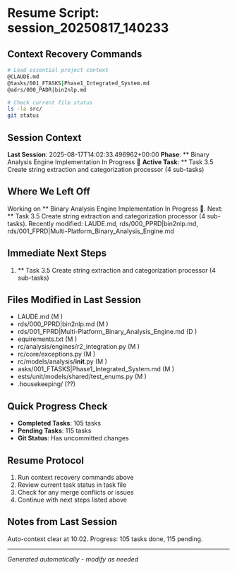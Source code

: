 # Resume Script: session_20250817_140233

## Context Recovery Commands
```bash
# Load essential project context
@CLAUDE.md
@tasks/001_FTASKS|Phase1_Integrated_System.md
@adrs/000_PADR|bin2nlp.md

# Check current file status
ls -la src/
git status
```

## Session Context
**Last Session**: 2025-08-17T14:02:33.496962+00:00
**Phase**: ** Binary Analysis Engine Implementation In Progress 🚀
**Active Task**: ** Task 3.5 Create string extraction and categorization processor (4 sub-tasks)

## Where We Left Off
Working on ** Binary Analysis Engine Implementation In Progress 🚀. Next: ** Task 3.5 Create string extraction and categorization processor (4 sub-tasks). Recently modified: LAUDE.md, rds/000_PPRD|bin2nlp.md, rds/001_FPRD|Multi-Platform_Binary_Analysis_Engine.md

## Immediate Next Steps
1. ** Task 3.5 Create string extraction and categorization processor (4 sub-tasks)

## Files Modified in Last Session
- LAUDE.md (M )
- rds/000_PPRD|bin2nlp.md (M )
- rds/001_FPRD|Multi-Platform_Binary_Analysis_Engine.md (D )
- equirements.txt (M )
- rc/analysis/engines/r2_integration.py (M )
- rc/core/exceptions.py (M )
- rc/models/analysis/__init__.py (M )
- asks/001_FTASKS|Phase1_Integrated_System.md (M )
- ests/unit/models/shared/test_enums.py (M )
- .housekeeping/ (??)

## Quick Progress Check
- **Completed Tasks**: 105 tasks
- **Pending Tasks**: 115 tasks
- **Git Status**: Has uncommitted changes

## Resume Protocol
1. Run context recovery commands above
2. Review current task status in task file
3. Check for any merge conflicts or issues
4. Continue with next steps listed above

## Notes from Last Session
Auto-context clear at 10:02. Progress: 105 tasks done, 115 pending.

---
*Generated automatically - modify as needed*
